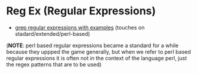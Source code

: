 # Reg Ex (Regular Expressions)

* [grep regular expressions with examples](https://www.cyberciti.biz/faq/grep-regular-expressions/) (touches on stadard/extended/perl-based)

(**NOTE**: perl based regular expressions became a standard for a while because they uppped the game generally, but when we refer to perl based regular expressions it is often not in the context of the language perl, just the regex patterns that are to be used)
